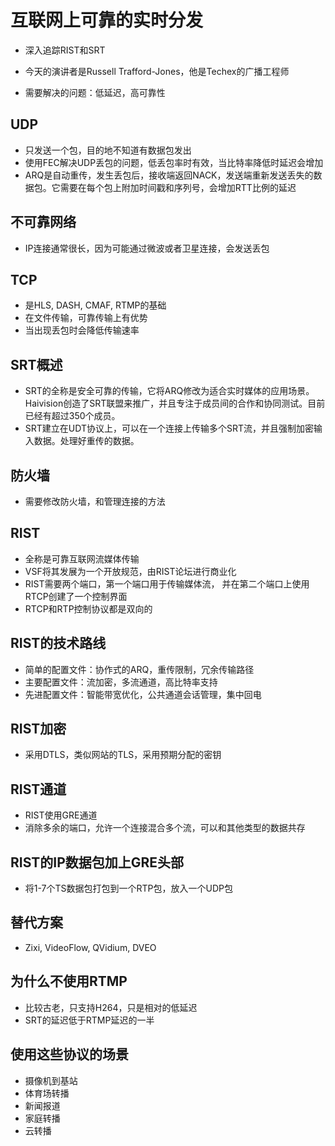 # 互联网上可靠的实时分发
- 深入追踪RIST和SRT
- 今天的演讲者是Russell Trafford-Jones，他是Techex的广播工程师

- 需要解决的问题：低延迟，高可靠性

## UDP
- 只发送一个包，目的地不知道有数据包发出
- 使用FEC解决UDP丢包的问题，低丢包率时有效，当比特率降低时延迟会增加
- ARQ是自动重传，发生丢包后，接收端返回NACK，发送端重新发送丢失的数据包。它需要在每个包上附加时间戳和序列号，会增加RTT比例的延迟

## 不可靠网络
- IP连接通常很长，因为可能通过微波或者卫星连接，会发送丢包

## TCP
- 是HLS, DASH, CMAF, RTMP的基础
- 在文件传输，可靠传输上有优势
- 当出现丢包时会降低传输速率

## SRT概述
- SRT的全称是安全可靠的传输，它将ARQ修改为适合实时媒体的应用场景。Haivision创造了SRT联盟来推广，并且专注于成员间的合作和协同测试。目前已经有超过350个成员。
- SRT建立在UDT协议上，可以在一个连接上传输多个SRT流，并且强制加密输入数据。处理好重传的数据。

## 防火墙
- 需要修改防火墙，和管理连接的方法

## RIST
- 全称是可靠互联网流媒体传输
- VSF将其发展为一个开放规范，由RIST论坛进行商业化
- RIST需要两个端口，第一个端口用于传输媒体流， 并在第二个端口上使用RTCP创建了一个控制界面
- RTCP和RTP控制协议都是双向的

## RIST的技术路线
- 简单的配置文件：协作式的ARQ，重传限制，冗余传输路径
- 主要配置文件：流加密，多流通道，高比特率支持
- 先进配置文件：智能带宽优化，公共通道会话管理，集中回电

## RIST加密
- 采用DTLS，类似网站的TLS，采用预期分配的密钥

## RIST通道
- RIST使用GRE通道
- 消除多余的端口，允许一个连接混合多个流，可以和其他类型的数据共存

## RIST的IP数据包加上GRE头部
- 将1-7个TS数据包打包到一个RTP包，放入一个UDP包

## 替代方案
- Zixi, VideoFlow, QVidium, DVEO

## 为什么不使用RTMP
- 比较古老，只支持H264，只是相对的低延迟
- SRT的延迟低于RTMP延迟的一半

## 使用这些协议的场景
- 摄像机到基站
- 体育场转播
- 新闻报道
- 家庭转播
- 云转播